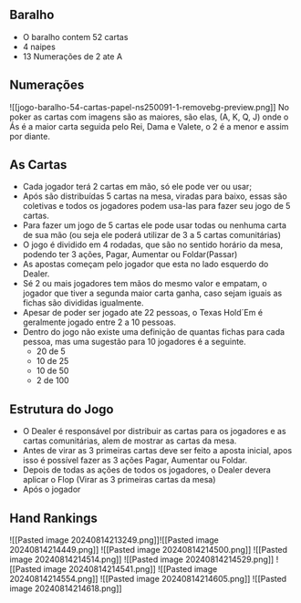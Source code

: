 ## Baralho
- O baralho contem 52 cartas
- 4 naipes
- 13 Numerações de 2 ate A
## Numerações
![[jogo-baralho-54-cartas-papel-ns250091-1-removebg-preview.png]]
No poker as cartas com imagens são as maiores, são elas, (A, K, Q, J) onde o Ás é a maior carta seguida pelo Rei, Dama e Valete, o 2 é a menor e assim por diante.
## As Cartas

- Cada jogador terá 2 cartas em mão, só ele pode ver ou usar;
- Após são distribuídas 5 cartas na mesa, viradas para baixo, essas são coletivas e todos os jogadores podem usa-las para fazer seu jogo de 5 cartas.
- Para fazer um jogo de 5 cartas ele pode usar todas ou nenhuma carta de sua mão (ou seja ele poderá utilizar de 3 a 5 cartas comunitárias)
- O jogo é dividido em 4 rodadas, que são no sentido horário da mesa, podendo ter 3 ações, Pagar, Aumentar ou Foldar(Passar)
- As apostas começam pelo jogador que esta no lado esquerdo do Dealer.
- Sé 2 ou mais jogadores tem mãos do mesmo valor e empatam, o jogador que tiver a segunda maior carta ganha, caso sejam iguais as fichas são divididas igualmente.
- Apesar de poder ser jogado ate 22 pessoas, o Texas Hold´Em é geralmente jogado entre 2 a 10 pessoas.
- Dentro do jogo não existe uma definição de quantas fichas para cada pessoa, mas uma sugestão para 10 jogadores é a seguinte.
	- 20 de 5
	- 10 de 25
	- 10 de 50
	- 2 de 100 
## Estrutura do Jogo

- O Dealer é responsável por distribuir as cartas para os jogadores e as cartas comunitárias, alem de mostrar as cartas da mesa.
- Antes de virar as 3 primeiras cartas deve ser feito a aposta inicial, apos isso é possível fazer as 3 ações Pagar, Aumentar ou Foldar.
- Depois de todas as ações de todos os jogadores, o Dealer devera aplicar o Flop (Virar as 3 primeiras cartas da mesa)
- Após o jogador 
## Hand Rankings

![[Pasted image 20240814213249.png]]![[Pasted image 20240814214449.png]]
![[Pasted image 20240814214500.png]]
![[Pasted image 20240814214514.png]]
![[Pasted image 20240814214529.png]]
![[Pasted image 20240814214541.png]]
![[Pasted image 20240814214554.png]]
![[Pasted image 20240814214605.png]]
![[Pasted image 20240814214618.png]]
